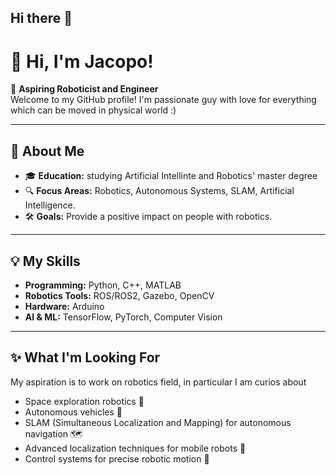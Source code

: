 ## Hi there 👋

<!--
**jacopotdsc/jacopotdsc** is a ✨ _special_ ✨ repository because its `README.md` (this file) appears on your GitHub profile.

Here are some ideas to get you started:

- 🔭 I’m currently working on ...
- 🌱 I’m currently learning ...
- 👯 I’m looking to collaborate on ...
- 🤔 I’m looking for help with ...
- 💬 Ask me about ...
- 📫 How to reach me: ...
- ⚡ Fun fact: ...
-->

# 🤖 Hi, I'm Jacopo!

🌟 **Aspiring Roboticist and Engineer**  
Welcome to my GitHub profile! I'm passionate guy with love for everything which can be moved in physical world :)

---

## 🚀 **About Me**  
- 🎓 **Education:** studying Artificial Intellinte and Robotics' master degree  
- 🔍 **Focus Areas:** Robotics, Autonomous Systems, SLAM, Artificial Intelligence.     
- 🛠️ **Goals:** Provide a positive impact on people with robotics.

---

## 💡 **My Skills**  
- **Programming:** Python, C++, MATLAB  
- **Robotics Tools:** ROS/ROS2, Gazebo, OpenCV  
- **Hardware:** Arduino
- **AI & ML:** TensorFlow, PyTorch, Computer Vision  

---

## ✨ **What I'm Looking For**  
My aspiration is to work on robotics field, in particular I am curios about 
- Space exploration robotics 🚀   
- Autonomous vehicles 🚗
- SLAM (Simultaneous Localization and Mapping) for autonomous navigation 🗺️
- Advanced localization techniques for mobile robots 📍
- Control systems for precise robotic motion 🔧

